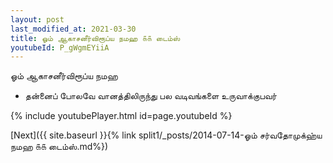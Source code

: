 ```yaml
---
layout: post
last_modified_at: 2021-03-30
title: ஓம் ஆகாசனீர்விரூப்ய நமஹ ௧௧ டைம்ஸ்
youtubeId: P_gWgmEYiiA
---
```

 
 
 ஓம் ஆகாசனீர்விரூப்ய நமஹ  
 
 -  தன்னைப் போலவே வானத்திலிருந்து பல வடிவங்களை உருவாக்குபவர் 
 
  
 
  
 
 
 
 
 
 


{% include youtubePlayer.html id=page.youtubeId %}
 
[Next]({{ site.baseurl }}{% link  split1/_posts/2014-07-14-ஓம் சர்வதோமுக்ஹ்ய நமஹ ௧௧ டைம்ஸ்.md%})
 
